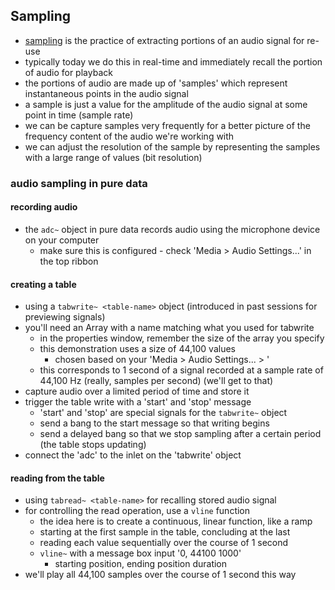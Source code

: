 ## Sampling
- [sampling](https://en.wikipedia.org/wiki/Sampling_%28signal_processing%29) is the practice of extracting portions of an audio signal for re-use
- typically today we do this in real-time and immediately recall the portion of audio for playback
- the portions of audio are made up of 'samples' which represent instantaneous points in the audio signal
- a sample is just a value for the amplitude of the audio signal at some point in time (sample rate)
- we can be capture samples very frequently for a better picture of the frequency content of the audio we're working with
- we can adjust the resolution of the sample by representing the samples with a large range of values (bit resolution)

### audio sampling in pure data

#### recording audio
- the `adc~` object in pure data records audio using the microphone device on your computer
    - make sure this is configured - check 'Media > Audio Settings...' in the top ribbon

#### creating a table
- using a `tabwrite~ <table-name>` object (introduced in past sessions for previewing signals)
- you'll need an Array with a name matching what you used for tabwrite
    - in the properties window, remember the size of the array you specify
    - this demonstration uses a size of 44,100 values
        - chosen based on your 'Media > Audio Settings... > '
    - this corresponds to 1 second of a signal recorded at a sample rate of 44,100 Hz (really, samples per second) (we'll get to that)
- capture audio over a limited period of time and store it
- trigger the table write with a 'start' and 'stop' message
    - 'start' and 'stop' are special signals for the `tabwrite~` object
    - send a bang to the start message so that writing begins
    - send a delayed bang so that we stop sampling after a certain period (the table stops updating)
- connect the 'adc' to the inlet on the 'tabwrite' object

#### reading from the table
- using `tabread~ <table-name>` for recalling stored audio signal
- for controlling the read operation, use a `vline` function
    - the idea here is to create a continuous, linear function, like a ramp
    - starting at the first sample in the table, concluding at the last
    - reading each value sequentially over the course of 1 second
    - `vline~` with a message box input '0, 44100 1000'
        - starting position, ending position duration
- we'll play all 44,100 samples over the course of 1 second this way
